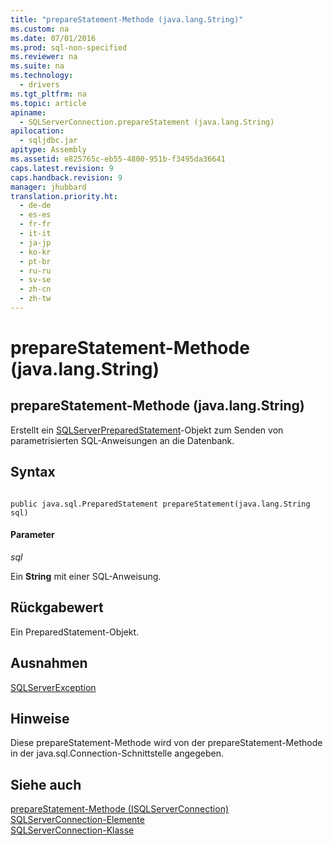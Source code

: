 ```yaml
---
title: "prepareStatement-Methode (java.lang.String)"
ms.custom: na
ms.date: 07/01/2016
ms.prod: sql-non-specified
ms.reviewer: na
ms.suite: na
ms.technology: 
  - drivers
ms.tgt_pltfrm: na
ms.topic: article
apiname: 
  - SQLServerConnection.prepareStatement (java.lang.String)
apilocation: 
  - sqljdbc.jar
apitype: Assembly
ms.assetid: e825765c-eb55-4800-951b-f3495da36641
caps.latest.revision: 9
caps.handback.revision: 9
manager: jhubbard
translation.priority.ht: 
  - de-de
  - es-es
  - fr-fr
  - it-it
  - ja-jp
  - ko-kr
  - pt-br
  - ru-ru
  - sv-se
  - zh-cn
  - zh-tw
---
```

# prepareStatement-Methode (java.lang.String)
    
## prepareStatement\-Methode \(java.lang.String\)  
 Erstellt ein [SQLServerPreparedStatement](../content/SQLServerPreparedStatement-Class.md)\-Objekt zum Senden von parametrisierten SQL\-Anweisungen an die Datenbank.  
  
## Syntax  
  
```  
  
public java.sql.PreparedStatement prepareStatement(java.lang.String sql)  
```  
  
#### Parameter  
 *sql*  
  
 Ein **String** mit einer SQL\-Anweisung.  
  
## Rückgabewert  
 Ein PreparedStatement\-Objekt.  
  
## Ausnahmen  
 [SQLServerException](../content/SQLServerException-Class.md)  
  
## Hinweise  
 Diese prepareStatement\-Methode wird von der prepareStatement\-Methode in der java.sql.Connection\-Schnittstelle angegeben.  
  
## Siehe auch  
 [prepareStatement-Methode &#40;ISQLServerConnection&#41;](../content/prepareStatement-Method--SQLServerConnection-.md)   
 [SQLServerConnection-Elemente](../content/SQLServerConnection-Members.md)   
 [SQLServerConnection-Klasse](../content/SQLServerConnection-Class.md)  
  
  
